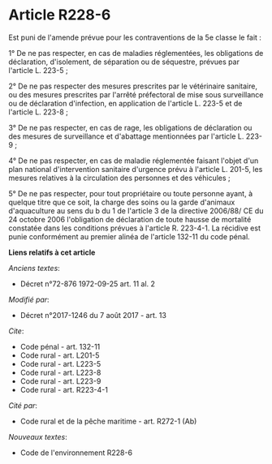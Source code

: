 # Article R228-6

Est puni de l'amende prévue pour les contraventions de la 5e classe le fait :

1° De ne pas respecter, en cas de maladies réglementées, les obligations de déclaration, d'isolement, de séparation ou de
séquestre, prévues par l'article L. 223-5 ; 

2° De ne pas respecter des mesures prescrites par le vétérinaire sanitaire, ou des mesures prescrites par l'arrêté
préfectoral de mise sous surveillance ou de déclaration d'infection, en application de l'article L. 223-5 et de l'article L.
223-8 ;

3° De ne pas respecter, en cas de rage, les obligations de déclaration ou des mesures de surveillance et d'abattage
mentionnées par l'article L. 223-9 ;

4° De ne pas respecter, en cas de maladie réglementée faisant l'objet d'un plan national d'intervention sanitaire d'urgence
prévu à l'article L. 201-5, les mesures relatives à la circulation des personnes et des véhicules ;

5° De ne pas respecter, pour tout propriétaire ou toute personne ayant, à quelque titre que ce soit, la charge des soins ou
la garde d'animaux d'aquaculture au sens du b du 1 de l'article 3 de la directive 2006/88/ CE du 24 octobre 2006 l'obligation
de déclaration de toute hausse de mortalité constatée dans les conditions prévues à l'article R. 223-4-1. La récidive est
punie conformément au premier alinéa de l'article 132-11 du code pénal.

**Liens relatifs à cet article**

_Anciens textes_:

  - Décret n°72-876 1972-09-25 art. 11 al. 2

_Modifié par_:

  - Décret n°2017-1246 du 7 août 2017 - art. 13

_Cite_:

  - Code pénal - art. 132-11
  - Code rural - art. L201-5
  - Code rural - art. L223-5
  - Code rural - art. L223-8
  - Code rural - art. L223-9
  - Code rural - art. R223-4-1

_Cité par_:

  - Code rural et de la pêche maritime - art. R272-1 (Ab)

_Nouveaux textes_:

  - Code de l'environnement R228-6
